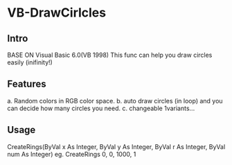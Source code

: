 # VB-DrawCirlcles

## Intro
BASE ON Visual Basic 6.0(VB 1998)
This func can help you draw circles easily (inifinity!)

## Features
a. Random colors in RGB color space.
b. auto draw circles (in loop) and you can decide how many circles you need.
c. changeable 1variants...

## Usage
CreateRings(ByVal x As Integer, ByVal y As Integer, ByVal r As Integer, ByVal num As Integer)
eg. CreateRings 0, 0, 1000, 1

